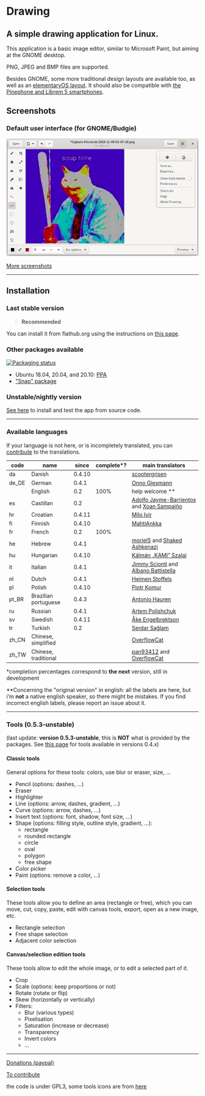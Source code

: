 # Drawing

## A simple drawing application for Linux.

This application is a basic image editor, similar to Microsoft Paint, but aiming
at the GNOME desktop.

PNG, JPEG and BMP files are supported.

Besides GNOME, some more traditional design layouts are available too, as well
as an [elementaryOS layout](./docs/screenshots/elementary.png). It should also
be compatible with [the Pinephone and Librem 5 smartphones](./docs/screenshots/librem_options.png).

## Screenshots

### Default user interface (for GNOME/Budgie)

![UI for GNOME and Budgie, here with the main menu opened](./docs/screenshots/gnome_menu.png)

[More screenshots](https://maoschanz.github.io/drawing/gallery.html)

----

## Installation

### Last stable version

>**Recommended**

You can install it from flathub.org using the instructions on
[this page](https://flathub.org/apps/details/com.github.maoschanz.drawing).

### Other packages available

[![Packaging status](https://repology.org/badge/vertical-allrepos/drawing.svg)](https://repology.org/project/drawing/versions)

- Ubuntu 18.04, 20.04, and 20.10: [PPA](https://launchpad.net/~cartes/+archive/ubuntu/drawing/)
- ["Snap" package](https://snapcraft.io/drawing)

### Unstable/nightly version

[See here](./CONTRIBUTING.md#install-from-source-code) to install and test the
app from source code.

<!-- It's also possible to use the -->
<!-- [debian experimental repository](https://wiki.debian.org/DebianExperimental) -->

----

### Available languages

If your language is not here, or is incompletely translated, you can
[contribute](./CONTRIBUTING.md#translating) to the translations.

<!-- TODO accurate completion percentages -->

| code | name         | since | complete*? | main translators                  |
|------|--------------|-------|------------|-----------------------------------|
| da   | Danish       | 0.4.10 |           | [scootergrisen](https://github.com/scootergrisen)
| de_DE | German      | 0.4.1 |            | [Onno Giesmann](https://github.com/Etamuk)
|      | English      | 0.2   | 100%       | help welcome **                   |
| es   | Castillan    | 0.2   |            | [Adolfo Jayme-Barrientos](https://github.com/fitojb) and [Xoan Sampaiño](https://github.com/xoan)
| hr   | Croatian     | 0.4.11 |           | [Milo Ivir](https://github.com/milotype)
| fi   | Finnish      | 0.4.10 |           | [MahtiAnkka](https://github.com/mahtiankka)
| fr   | French       | 0.2   | 100%       |                                   |
| he   | Hebrew       | 0.4.1 |            | [moriel5](https://github.com/moriel5) and [Shaked Ashkenazi](https://github.com/shaqash)
| hu   | Hungarian    | 0.4.10 |           | [Kálmán „KAMI” Szalai](https://github.com/kami911)
| it   | Italian      | 0.4.1 |            | [Jimmy Scionti](https://github.com/amivaleo) and [Albano Battistella ](https://github.com/albanobattistella)
| nl   | Dutch        | 0.4.1 |            | [Heimen Stoffels](https://github.com/Vistaus)
| pl   | Polish       | 0.4.10 |           | [Piotr Komur](https://github.com/pkomur)
| pt_BR | Brazilian portuguese | 0.4.3 |   | [Antonio Hauren](https://github.com/haurenburu)
| ru   | Russian      | 0.4.1 |            | [Artem Polishchuk](https://github.com/tim77)
| sv   | Swedish      | 0.4.11 |           | [Åke Engelbrektson](https://github.com/eson57)
| tr   | Turkish      | 0.2   |            | [Serdar Sağlam](https://github.com/TeknoMobil)
| zh_CN | Chinese, simplified |  |         | [OverflowCat](https://github.com/OverflowCat)
| zh_TW | Chinese, traditional |  |        | [pan93412](https://github.com/pan93412) and [OverflowCat](https://github.com/OverflowCat)

\*completion percentages correspond to **the next** version, still in development

\**Concerning the "original version" in english: all the labels are here, but
i'm **not** a native english speaker, so there might be mistakes. If you find
incorrect english labels, please report an issue about it.

----

### Tools (0.5.3-unstable)

(last update: **version 0.5.3-unstable**, this is **NOT** what is provided by
the packages. See [this page](https://maoschanz.github.io/drawing/) for tools
available in versions 0.4.x)

#### Classic tools

General options for these tools: colors, use blur or eraser, size, …

- Pencil (options: dashes, …)
- Eraser
- Highlighter
- Line (options: arrow, dashes, gradient, …)
- Curve (options: arrow, dashes, …)
- Insert text (options: font, shadow, font size, …)
- Shape (options: filling style, outline style, gradient, …):
	- rectangle
	- rounded rectangle
	- circle
	- oval
	- polygon
	- free shape
- Color picker
- Paint (options: remove a color, …)

#### Selection tools

These tools allow you to define an area (rectangle or free), which you can move,
cut, copy, paste, edit with canvas tools, export, open as a new image, etc.

- Rectangle selection
- Free shape selection
- Adjacent color selection

#### Canvas/selection edition tools

These tools allow to edit the whole image, or to edit a selected part of it.

- Crop
- Scale (options: keep proportions or not)
- Rotate (rotate or flip)
- Skew (horizontally or vertically)
- Filters:
	- Blur (various types)
	- Pixelisation
	- Saturation (increase or decrease)
	- Transparency
	- Invert colors
	- …

----

[Donations (paypal)](https://paypal.me/maoschannz)

[To contribute](./CONTRIBUTING.md)

the code is under GPL3, some tools icons are from [here](https://github.com/gnome-design-team/gnome-icons/tree/master/art-libre-symbolic)

